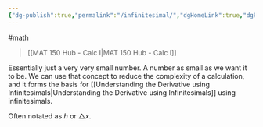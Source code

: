 ```yaml
---
{"dg-publish":true,"permalink":"/infinitesimal/","dgHomeLink":true,"dgPassFrontmatter":false,"dgShowLocalGraph":true}
---
```


#math 
> [[MAT 150 Hub - Calc I|MAT 150 Hub - Calc I]]

Essentially just a very very small number. A number as small as we want it to be.
We can use that concept to reduce the complexity of a calculation, and it forms the basis for [[Understanding the Derivative using Infinitesimals|Understanding the Derivative using Infinitesimals]] using infinitesimals.

Often notated as $h$ or $\triangle x$.
